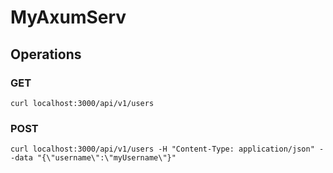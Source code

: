# MyAxumServ

## Operations

### GET

```shell
curl localhost:3000/api/v1/users
```

### POST

```shell
curl localhost:3000/api/v1/users -H "Content-Type: application/json" --data "{\"username\":\"myUsername\"}"
```
